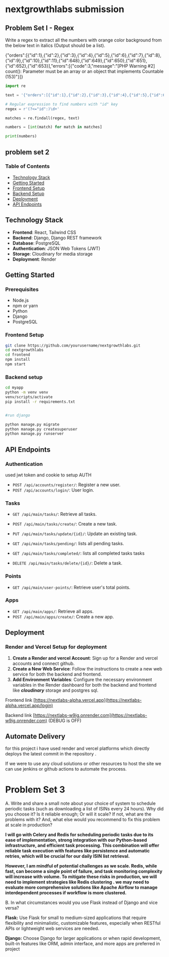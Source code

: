 # nextgrowthlabs submission

## Problem Set I - Regex

Write a regex to extract all the numbers with orange color background from the below text in italics (Output should be a list).

{"orders":[{"id":1},{"id":2},{"id":3},{"id":4},{"id":5},{"id":6},{"id":7},{"id":8},{"id":9},{"id":10},{"id":11},{"id":648},{"id":649},{"id":650},{"id":651},{"id":652},{"id":653}],"errors":[{"code":3,"message":"[PHP Warning #2] count(): Parameter must be an array or an object that implements Countable (153)"}]}

```python
import re

text = '{"orders":[{"id":1},{"id":2},{"id":3},{"id":4},{"id":5},{"id":6},{"id":7},{"id":8},{"id":9},{"id":10},{"id":11},{"id":648},{"id":649},{"id":650},{"id":651},{"id":652},{"id":653}],"errors":[{"code":3,"message":"[PHP Warning #2] count(): Parameter must be an array or an object that implements Countable (153)"}]}'

# Regular expression to find numbers with "id" key
regex = r'(?<="id":)\d+'

matches = re.findall(regex, text)

numbers = [int(match) for match in matches]

print(numbers)

```

## problem set 2

### Table of Contents

- [Technology Stack](#technology-stack)
- [Getting Started](#getting-started)
- [Frontend Setup](#frontend-setup)
- [Backend Setup](#backend-setup)
- [Deployment](#deployment)
- [API Endpoints](#api-endpoints)

## Technology Stack

- **Frontend**: React, Tailwind CSS
- **Backend**: Django, Django REST framework
- **Database**: PostgreSQL
- **Authentication**: JSON Web Tokens (JWT)
- **Storage**: Cloudinary for media storage
- **Deployment**: Render

## Getting Started

### Prerequisites

- Node.js
- npm or yarn
- Python
- Django
- PostgreSQL

### Frontend Setup

   ```bash
   git clone https://github.com/yourusername/nextgrowthlabs.git
   cd nextgrowthlabs
   cd frontend
   npm install
   npm start
   ```

### Backend setup

 ```bash
 cd myapp
 python -m venv venv
 venv/scripts/activate
 pip install -r requirements.txt


#run django

python manage.py migrate
python manage.py createsuperuser
python manage.py runserver
 ```

## API Endpoints

### Authentication
used jwt token and cookie to setup AUTH
* `POST /api/accounts/register/`: Register a new user.
* `POST /api/accounts/login/`: User login.

### Tasks
* `GET /api/main/tasks/`: Retrieve all tasks.
* `POST /api/main/tasks/create/`: Create a new task.
* `PUT /api/main/tasks/update/{id}/`: Update an existing task.
* `GET /api/main/tasks/pending/`: lists all pending tasks.
* `GET /api/main/tasks/completed/`: lists all completed tasks tasks

* `DELETE /api/main/tasks/delete/{id}/`: Delete a task.
### Points
* `GET /api/main/user-points/`: Retrieve user's total points.

### Apps
* `GET /api/main/apps/`: Retrieve all apps.
* `POST /api/main/apps/create/`: Create a new app.

## Deployment

### Render and Vercel Setup for deployment

1. **Create a Render and vercel Account**: Sign up for a Render and vercel accounts and connect github.
2. **Create a New Web Service**: Follow the instructions to create a new web service for both the backend and frontend.
3. **Add Environment Variables**: Configure the necessary environment variables in the Render dashboard for both the backend and frontend like ***cloudinary*** storage and postgres sql.


Frontend link [https://nextlabs-alpha.vercel.app](https://nextlabs-alpha.vercel.app/login)

Backend link [https://nextlabs-w9ig.onrender.com](https://nextlabs-w9ig.onrender.com) (DEBUG is OFF)

## Automate Delivery

for this project i have used render and vercel platforms which directly deploys the latest commit in the repository .

If we were to use any cloud solutions or other resources to host the site we can use jenkins or github actions to automate the process.

# Problem Set 3

A. Write and share a small note about your choice of system to schedule periodic tasks (such as downloading a list of ISINs every 24 hours). Why did you choose it? Is it reliable enough; Or will it scale? If not, what are the problems with it? And, what else would you recommend to fix this problem at scale in production?

**I will go with Celery and Redis for scheduling periodic tasks  due to its ease of implementation, strong integration with our Python-based infrastructure, and efficient task processing. This combination will offer reliable task execution with features like persistence and automatic retries, which will be crucial for our daily ISIN list retrieval.**

**However, I am mindful of potential challenges as we scale. Redis, while fast, can become a single point of failure, and task monitoring complexity will increase with volume. To mitigate these risks in production, we will need to implement strategies like Redis clustering . we may need to evaluate more comprehensive solutions like Apache Airflow to manage interdependent processes if workflow is more clustered.**

B. In what circumstances would you use Flask instead of Django and vice versa?

**Flask:** Use Flask for small to medium-sized applications that require flexibility and minimalistic, customizable features, especially when RESTful APIs or lightweight web services are needed.

**Django:** Choose Django for larger applications or when rapid development, built-in features like ORM, admin interface, and more apps are preferred in project
